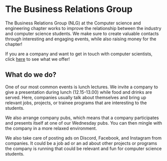 # The Business Relations Group

The Business Relations Group (NLG) at the Computer science and engineering chapter works to improve the relationship between the industry and computer science students. We make sure to create valuable contacts through interesting and engaging events, while also raising money for the chapter!

If you are a company and want to get in touch with computer scientists, click [here](/naringsliv?lang=en) to see what we offer!

## What do we do?

One of our most common events is lunch lectures. We invite a company to give a presentation during lunch (12.15-13.00) while food and drinks are served. Here, companies usually talk about themselves and bring up relevant jobs, projects, or trainee programs that are interesting to the students.

We also arrange company pubs, which means that a company participates and presents itself at one of our Wednesday pubs. You can then mingle with the company in a more relaxed environment.

We also take care of posting ads on Discord, Facebook, and Instagram from companies. It could be a job ad or an ad about other projects or programs the company is running that could be relevant and fun for computer science students.
